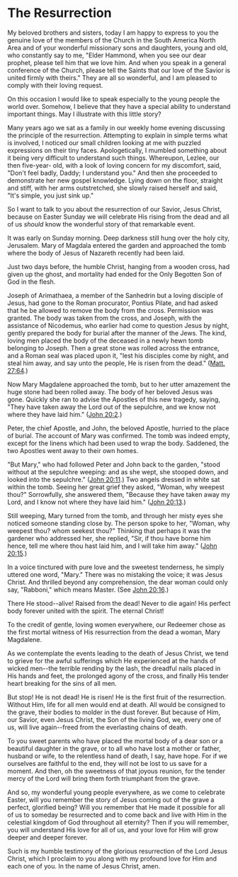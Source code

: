 # The Resurrection

My beloved brothers and sisters, today I am happy to express to you the
genuine love of the members of the Church in the South America North Area and
of your wonderful missionary sons and daughters, young and old, who constantly
say to me, "Elder Hammond, when you see our dear prophet, please tell him that
we love him. And when you speak in a general conference of the Church, please
tell the Saints that our love of the Savior is united firmly with theirs."
They are all so wonderful, and I am pleased to comply with their loving
request.

On this occasion I would like to speak especially to the young people the
world over. Somehow, I believe that they have a special ability to understand
important things. May I illustrate with this little story?

Many years ago we sat as a family in our weekly home evening discussing the
principle of the resurrection. Attempting to explain in simple terms what is
involved, I noticed our small children looking at me with puzzled expressions
on their tiny faces. Apologetically, I mumbled something about it being very
difficult to understand such things. Whereupon, Lezlee, our then five-year-
old, with a look of loving concern for my discomfort, said, "Don't feel badly,
Daddy; I understand you." And then she proceeded to demonstrate her new gospel
knowledge. Lying down on the floor, straight and stiff, with her arms
outstretched, she slowly raised herself and said, "It's simple, you just sink
up."

So I want to talk to you about the resurrection of our Savior, Jesus Christ,
because on Easter Sunday we will celebrate His rising from the dead and all of
us _should_ know the wonderful story of that remarkable event.

It was early on Sunday morning. Deep darkness still hung over the holy city,
Jerusalem. Mary of Magdala entered the garden and approached the tomb where
the body of Jesus of Nazareth recently had been laid.

Just two days before, the humble Christ, hanging from a wooden cross, had
given up the ghost, and mortality had ended for the Only Begotten Son of God
in the flesh.

Joseph of Arimathaea, a member of the Sanhedrin but a loving disciple of
Jesus, had gone to the Roman procurator, Pontius Pilate, and had asked that he
be allowed to remove the body from the cross. Permission was granted. The body
was taken from the cross, and Joseph, with the assistance of Nicodemus, who
earlier had come to question Jesus by night, gently prepared the body for
burial after the manner of the Jews. The kind, loving men placed the body of
the deceased in a newly hewn tomb belonging to Joseph. Then a great stone was
rolled across the entrance, and a Roman seal was placed upon it, "lest his
disciples come by night, and steal him away, and say unto the people, He is
risen from the dead." ([Matt.
27:64](https://www.lds.org/scriptures/nt/matt/27.64?lang=eng#63).)

Now Mary Magdalene approached the tomb, but to her utter amazement the huge
stone had been rolled away. The body of her beloved Jesus was gone. Quickly
she ran to advise the Apostles of this new tragedy, saying, "They have taken
away the Lord out of the sepulchre, and we know not where they have laid him."
([John 20:2](https://www.lds.org/scriptures/nt/john/20.2?lang=eng#1).)

Peter, the chief Apostle, and John, the beloved Apostle, hurried to the place
of burial. The account of Mary was confirmed. The tomb was indeed empty,
except for the linens which had been used to wrap the body. Saddened, the two
Apostles went away to their own homes.

"But Mary," who had followed Peter and John back to the garden, "stood without
at the sepulchre weeping: and as she wept, she stooped down, and looked into
the sepulchre." ([John
20:11](https://www.lds.org/scriptures/nt/john/20.11?lang=eng#10).) Two angels
dressed in white sat within the tomb. Seeing her great grief they asked,
"Woman, why weepest thou?" Sorrowfully, she answered them, "Because they have
taken away my Lord, and I know not where they have laid him." ([John
20:13](https://www.lds.org/scriptures/nt/john/20.13?lang=eng#12).)

Still weeping, Mary turned from the tomb, and through her misty eyes she
noticed someone standing close by. The person spoke to her, "Woman, why
weepest thou? whom seekest thou?" Thinking that perhaps it was the gardener
who addressed her, she replied, "Sir, if thou have borne him hence, tell me
where thou hast laid him, and I will take him away." ([John
20:15](https://www.lds.org/scriptures/nt/john/20.15?lang=eng#14).)

In a voice tinctured with pure love and the sweetest tenderness, he simply
uttered one word, "Mary." There was no mistaking the voice; it was Jesus
Christ. And thrilled beyond any comprehension, the dear woman could only say,
"Rabboni," which means Master. (See [John
20:16](https://www.lds.org/scriptures/nt/john/20.16?lang=eng#15).)

There He stood--alive! Raised from the dead! Never to die again! His perfect
body forever united with the spirit. The eternal Christ!

To the credit of gentle, loving women everywhere, our Redeemer chose as the
first mortal witness of His resurrection from the dead a woman, Mary
Magdalene.

As we contemplate the events leading to the death of Jesus Christ, we tend to
grieve for the awful sufferings which He experienced at the hands of wicked
men--the terrible rending by the lash, the dreadful nails placed in His hands
and feet, the prolonged agony of the cross, and finally His tender heart
breaking for the sins of all men.

But stop! He is not dead! He is risen! He is the first fruit of the
resurrection. Without Him, life for all men would end at death. All would be
consigned to the grave, their bodies to molder in the dust forever. But
because of Him, our Savior, even Jesus Christ, the Son of the living God, we,
every one of us, will live again--freed from the everlasting chains of death.

To you sweet parents who have placed the mortal body of a dear son or a
beautiful daughter in the grave, or to all who have lost a mother or father,
husband or wife, to the relentless hand of death, I say, have hope. For if we
ourselves are faithful to the end, they will not be lost to us save for a
moment. And then, oh the sweetness of that joyous reunion, for the tender
mercy of the Lord will bring them forth triumphant from the grave.

And so, my wonderful young people everywhere, as we come to celebrate Easter,
will you remember the story of Jesus coming out of the grave a perfect,
glorified being? Will you remember that He made it possible for all of us to
someday be resurrected and to come back and live with Him in the celestial
kingdom of God throughout all eternity? Then if you will remember, you will
understand His love for all of us, and your love for Him will grow deeper and
deeper forever.

Such is my humble testimony of the glorious resurrection of the Lord Jesus
Christ, which I proclaim to you along with my profound love for Him and each
one of you. In the name of Jesus Christ, amen.

